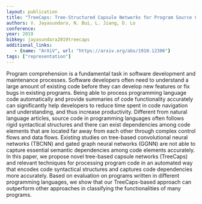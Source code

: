 ```yaml
---
layout: publication
title: "TreeCaps: Tree-Structured Capsule Networks for Program Source Code Processing"
authors: V. Jayasundara, N. Bui, L. Jiang, D. Lo
conference:
year: 2019
bibkey: jayasundara2019treecaps
additional_links:
   - {name: "ArXiV", url: "https://arxiv.org/abs/1910.12306"}
tags: ["representation"]
---
```

Program comprehension is a fundamental task in software development and maintenance processes. Software developers often need to understand a large amount of existing code before they can develop new features or fix bugs in existing programs. Being able to process programming language code automatically and provide summaries of code functionality accurately can significantly help developers to reduce time spent in code navigation and understanding, and thus increase productivity. Different from natural language articles, source code in programming languages often follows rigid syntactical structures and there can exist dependencies among code elements that are located far away from each other through complex control flows and data flows. Existing studies on tree-based convolutional neural networks (TBCNN) and gated graph neural networks (GGNN) are not able to capture essential semantic dependencies among code elements accurately. In this paper, we propose novel tree-based capsule networks (TreeCaps) and relevant techniques for processing program code in an automated way that encodes code syntactical structures and captures code dependencies more accurately. Based on evaluation on programs written in different programming languages, we show that our TreeCaps-based approach can outperform other approaches in classifying the functionalities of many programs. 
